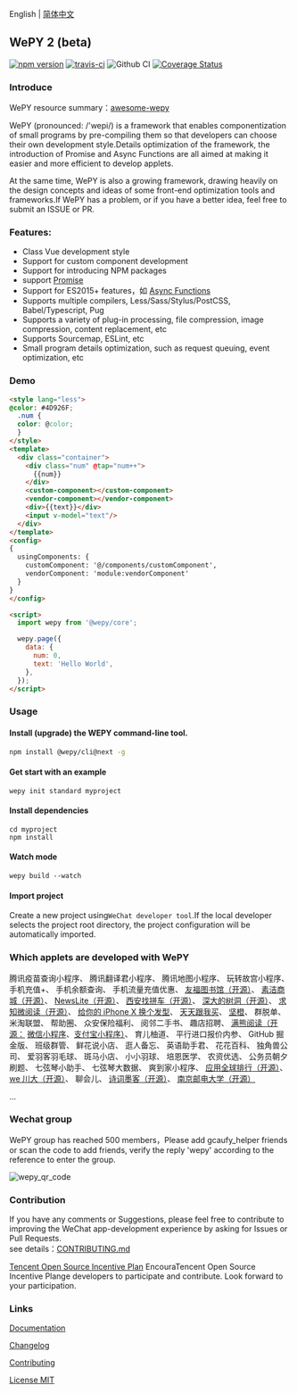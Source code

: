 English | [简体中文](./README.md)

## WePY 2 (beta)

[![npm version](https://badge.fury.io/js/wepy.svg)](https://badge.fury.io/js/wepy)
[![travis-ci](https://travis-ci.org/Tencent/wepy.svg?branch=1.7.x)](https://travis-ci.org/Tencent/wepy)
![Github CI](https://github.com/Tencent/wepy/workflows/WePY%20CI%20Build/badge.svg?branch=2.0.x)
[![Coverage Status](https://coveralls.io/repos/github/Tencent/wepy/badge.svg?branch=1.7.x)](https://coveralls.io/github/Tencent/wepy?branch=1.7.x)

### Introduce

WePY resource summary：[awesome-wepy](https://github.com/aben1188/awesome-wepy)

WePY (pronounced: /'wepi/) is a framework that enables componentization of small programs by pre-compiling them so that developers can choose their own development style.Details optimization of the framework, the introduction of Promise and Async Functions are all aimed at making it easier and more efficient to develop applets.

At the same time, WePY is also a growing framework, drawing heavily on the design concepts and ideas of some front-end optimization tools and frameworks.If WePY has a problem, or if you have a better idea, feel free to submit an ISSUE or PR.


### Features:

- Class Vue development style
- Support for custom component development
- Support for introducing NPM packages
- support [Promise](https://github.com/wepyjs/wepy/wiki/wepy%E9%A1%B9%E7%9B%AE%E4%B8%AD%E4%BD%BF%E7%94%A8Promise)
- Support for ES2015+ features，如 [Async Functions](https://github.com/wepyjs/wepy/wiki/wepy%E9%A1%B9%E7%9B%AE%E4%B8%AD%E4%BD%BF%E7%94%A8async-await)
- Supports multiple compilers, Less/Sass/Stylus/PostCSS, Babel/Typescript, Pug
- Supports a variety of plug-in processing, file compression, image compression, content replacement, etc
- Supports Sourcemap, ESLint, etc
- Small program details optimization, such as request queuing, event optimization, etc

### Demo

```html
<style lang="less">
@color: #4D926F;
  .num {
  color: @color;
  }
</style>
<template>
  <div class="container">
    <div class="num" @tap="num++">
      {{num}}
    </div>
    <custom-component></custom-component>
    <vendor-component></vendor-component>
    <div>{{text}}</div>
    <input v-model="text"/>
  </div>
</template>
<config>
{
  usingComponents: {
    customComponent: '@/components/customComponent',
    vendorComponent: 'module:vendorComponent'
  }
}
</config>

<script>
  import wepy from '@wepy/core';

  wepy.page({
    data: {
      num: 0,
      text: 'Hello World',
    },
  });
</script>
```

### Usage

#### Install (upgrade) the WEPY command-line tool.

```bash
npm install @wepy/cli@next -g
```

#### Get start with an example

```console
wepy init standard myproject
```

#### Install dependencies

```console
cd myproject
npm install
```

#### Watch mode

```console
wepy build --watch
```

#### Import project

Create a new project using`WeChat developer tool`.If the local developer selects the project root directory, the project configuration will be automatically imported.

### Which applets are developed with WePY

腾讯疫苗查询小程序、
腾讯翻译君小程序、
腾讯地图小程序、
玩转故宫小程序、
手机充值+、
手机余额查询、
手机流量充值优惠、
[友福图书馆](https://library.ufutx.com)[（开源）](https://github.com/glore/library)、
[素洁商城](https://github.com/dyq086/wxYuHanStore)[（开源）](https://github.com/dyq086/wxYuHanStore)、
[NewsLite](https://github.com/yshkk/shanbay-mina)[（开源）](https://github.com/yshkk/shanbay-mina)、
[西安找拼车](https://github.com/chenqingspring)[（开源）](https://github.com/chenqingspring)、
[深大的树洞](https://github.com/jas0ncn/szushudong)[（开源）](https://github.com/jas0ncn/szushudong)、
[求知微阅读](https://github.com/KingJeason/wepy-books)[（开源）](https://github.com/KingJeason/wepy-books)、
[给你的 iPhone X 换个发型](https://bangs.baran.wang/)、
[天天跟我买](http://www.xiaohongchun.com.cn/index)、
[坚橙](https://zhanart.com/wepy.html)、
群脱单、
米淘联盟、
帮助圈、
众安保险福利、
阅邻二手书、
趣店招聘、
[满熊阅读（开源：](https://github.com/Thunf/wepy-demo-bookmall) [微信小程序](https://github.com/Thunf/wepy-demo-bookmall)、[支付宝小程序）](https://github.com/Thunf/wepy-demo-bookmall/tree/alipay)、
育儿柚道、
平行进口报价内参、
GitHub 掘金版、
班级群管、
鲜花说小店、
逛人备忘、
英语助手君、
花花百科、
独角兽公司、
爱羽客羽毛球、
斑马小店、
小小羽球、
培恩医学、
农资优选、
公务员朝夕刷题、
七弦琴小助手、
七弦琴大数据、
爽到家小程序、
[应用全球排行](https://github.com/szpnygo/wepy_ios_top)[（开源）](https://github.com/szpnygo/wepy_ios_top)、
[we 川大](https://github.com/mohuishou/scuplus-wechat)[（开源）](https://github.com/mohuishou/scuplus-wechat)、
聊会儿、
[诗词墨客](https://github.com/huangjianke/weapp-poem)[（开源）](https://github.com/huangjianke/weapp-poem)、
[南京邮电大学](https://github.com/GreenPomelo/Undergraduate)[（开源）](https://github.com/GreenPomelo/Undergraduate)

...

### Wechat group

WePY group has reached 500 members，Please add gcaufy_helper friends or scan the code to add friends, verify the reply 'wepy' according to the reference to enter the group.

![wepy_qr_code](https://user-images.githubusercontent.com/2182004/82732473-feb50c80-9d3f-11ea-9a5f-0efc6ce40f74.png)

### Contribution

If you have any comments or Suggestions, please feel free to contribute to improving the WeChat app-development experience by asking for Issues or Pull Requests.<br>see details：[CONTRIBUTING.md](./CONTRIBUTING.md)

[Tencent Open Source Incentive Plan](https://opensource.tencent.com/contribution) EncouraTencent Open Source Incentive Plange developers to participate and contribute. Look forward to your participation.

### Links

[Documentation](https://tencent.github.io/wepy/)

[Changelog](https://tencent.github.io/wepy/document.html#/changelog)

[Contributing](./CONTRIBUTING.md)

[License MIT](./LICENSE)